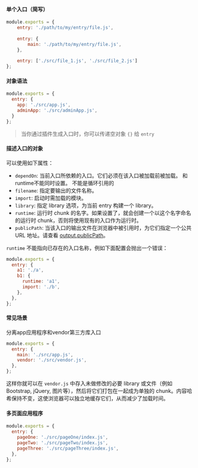 #### 单个入口（简写）

```javascript
module.exports = {
 	entry: './path/to/my/entry/file.js',
   
    entry: {
        main: './path/to/my/entry/file.js',
    },
    
    entry: ['./src/file_1.js', './src/file_2.js']
};
```



#### 对象语法

```javascript
module.exports = {
  entry: {
    app: './src/app.js',
    adminApp: './src/adminApp.js',
  }
};
```



> 当你通过插件生成入口时，你可以传递空对象 `{}` 给 `entry`





#### 描述入口的对象

可以使用如下属性：

- `dependOn`: 当前入口所依赖的入口。它们必须在该入口被加载前被加载。  和runtime不能同时设置。 不能是循环引用的
- `filename`: 指定要输出的文件名称。
- `import`: 启动时需加载的模块。
- `library`: 指定 library 选项，为当前 entry 构建一个 library。
- `runtime`: 运行时 chunk 的名字。如果设置了，就会创建一个以这个名字命名的运行时 chunk，否则将使用现有的入口作为运行时。
- `publicPath`: 当该入口的输出文件在浏览器中被引用时，为它们指定一个公共 URL 地址。请查看 [output.publicPath](https://webpack.docschina.org/configuration/output/#outputpublicpath)。

`runtime` 不能指向已存在的入口名称，例如下面配置会抛出一个错误：

```javascript
module.exports = {
  entry: {
    a1: './a',
    b1: {
      runtime: 'a1',
      import: './b',
    },
  },
};
```



#### 常见场景

分离app应用程序和vendor第三方库入口

```javascript
module.exports = {
  entry: {
    main: './src/app.js',
    vendor: './src/vendor.js',
  },
};
```

这样你就可以在 `vendor.js` 中存入未做修改的必要 library 或文件（例如 Bootstrap, jQuery, 图片等），然后将它们打包在一起成为单独的 chunk。内容哈希保持不变，这使浏览器可以独立地缓存它们，从而减少了加载时间。



#### 多页面应用程序

```javascript
module.exports = {
  entry: {
    pageOne: './src/pageOne/index.js',
    pageTwo: './src/pageTwo/index.js',
    pageThree: './src/pageThree/index.js',
  },
};
```

